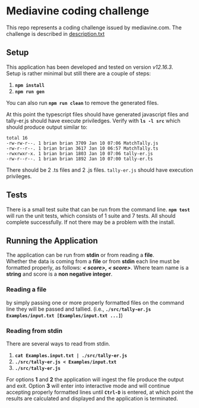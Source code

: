 # Mediavine coding challenge
This repo represents a coding challenge issued by mediavine.com.
The challenge is described in [description.txt](https://www.notion.so/Soccer-Rank-Calculator-851109ed5c7f489792617b8fe9498c40)

## Setup
This application has been developed and tested on version *v12.16.3*.  
Setup is rather minimal but still there are a couple of steps:  
 1. **`npm install`**  
 2. **`npm run gen`**  
 
 You can also run **`npm run clean`** to remove the generated files.

At this point the typescript files should have generated javascript files and tally-er.js should have execute priviledges.  Verify with **`ls -l src`** which should produce output similar to:

    total 16
    -rw-rw-r--. 1 brian brian 3709 Jan 10 07:06 MatchTally.js
    -rw-r--r--. 1 brian brian 3617 Jan 10 06:57 MatchTally.ts
    -rwxrwxr-x. 1 brian brian 1803 Jan 10 07:06 tally-er.js
    -rw-r--r--. 1 brian brian 1892 Jan 10 07:00 tally-er.ts

There should be 2 .ts files and 2 .js files. `tally-er.js` should have execution privileges.

## Tests
There is a small test suite that can be run from the command line. **`npm test`** will run the unit tests, which consists of 1 suite and 7 tests.  All should complete successfully.  If not there may be a problem with the install.

## Running the Application
The application can be run from **stdin** or from reading a **file**.  
Whether the data is coming from a **file** or from **stdin** each line must be formatted properly, as follows: ***<team-name> < score>, <team-name> < score>***.  Where team name is a **string** and score is a **non negative integer**.

### Reading a file
by simply passing one or more properly formatted files on the command line they will be passed and tallied.  (i.e., **`./src/tally-er.js Examples/input.txt [Examples/input.txt ...]`**)

### Reading from stdin
There are several ways to read from stdin.  
 1. **`cat Examples.input.txt | ./src/tally-er.js`**  
 2. **`./src/tally-er.js < Examples/input.txt`**  
 3. **`./src/tally-er.js`**  
 
For options **1** and **2** the application will ingest the file produce the output and exit.  Option **3** will enter into interactive mode and will continue accepting properly formatted lines until **`Ctrl-D`** is entered, at which point the results are calculated and displayed and the application is terminated.
